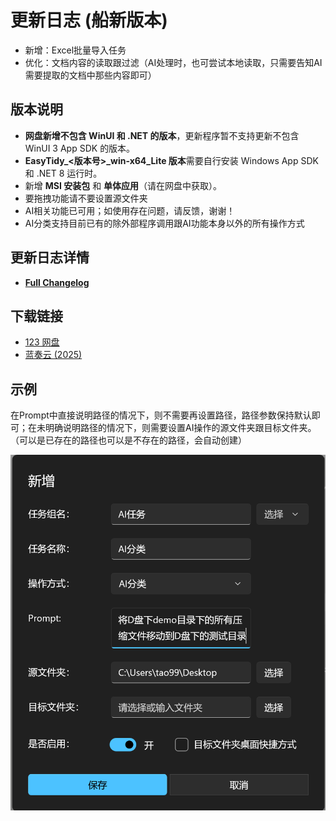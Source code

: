 # 更新日志 (船新版本)

- 新增：Excel批量导入任务
- 优化：文档内容的读取跟过滤（AI处理时，也可尝试本地读取，只需要告知AI需要提取的文档中那些内容即可）

## 版本说明

- **网盘新增不包含 WinUI 和 .NET 的版本**，更新程序暂不支持更新不包含 WinUI 3 App SDK 的版本。
- **EasyTidy_<版本号>_win-x64_Lite 版本**需要自行安装 Windows App SDK 和 .NET 8 运行时。
- 新增 **MSI 安装包** 和 **单体应用**（请在网盘中获取）。
- 要拖拽功能请不要设置源文件夹
- AI相关功能已可用；如使用存在问题，请反馈，谢谢！
- AI分类支持目前已有的除外部程序调用跟AI功能本身以外的所有操作方式

## 更新日志详情

- **[Full Changelog](https://github.com/SaboZhang/EasyTidy/compare/1.3.5.524...1.3.6.531)**

## 下载链接

- [123 网盘](https://www.123684.com/s/hbzgTd-fmmt)
- [蓝奏云 (2025)](https://wwoo.lanzouu.com/b02u2ne0eh)

## 示例

在Prompt中直接说明路径的情况下，则不需要再设置路径，路径参数保持默认即可；在未明确说明路径的情况下，则需要设置AI操作的源文件夹跟目标文件夹。（可以是已存在的路径也可以是不存在的路径，会自动创建）

![示例](image/PixPin_2025-05-13_09-26-14.png)

